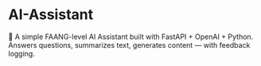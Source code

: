 # AI-Assistant
🚀 A simple FAANG-level AI Assistant built with FastAPI + OpenAI + Python. Answers questions, summarizes text, generates content — with feedback logging.
